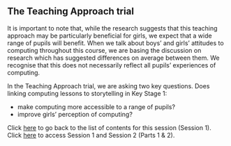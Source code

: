 ## The Teaching Approach trial

It is important to note that, while the research suggests that this teaching approach may be particularly beneficial for girls, we expect that a wide range of pupils will benefit. When we talk about boys’ and girls’ attitudes to computing throughout this course, we are basing the discussion on research which has suggested differences on average between them. We recognise that this does not necessarily reflect all pupils’ experiences of computing.

In the Teaching Approach trial, we are asking two key questions. Does linking computing lessons to storytelling in Key Stage 1:
+ make computing more accessible to a range of pupils?
+ improve girls’ perception of computing?

Click [here](https://projects.raspberrypi.org/en/projects/KS1StorytellingTraining_Session1_GBICi1b) to go back to the list of contents for this session (Session 1).
Click [here](https://projects.raspberrypi.org/en/pathways/ks1-storytellingtraining-gbici1b) to access Session 1 and Session 2 (Parts 1 & 2).

